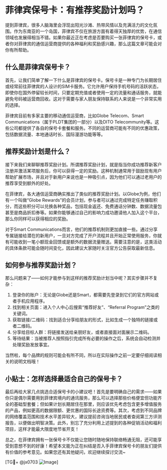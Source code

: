 # 菲律宾保号卡：有推荐奖励计划吗？

提到菲律宾，很多人脑海里会浮现出阳光沙滩、热带风情以及充满活力的文化氛围。作为东南亚的一个岛国，菲律宾不仅在旅游方面有着得天独厚的优势，在通信领域也发展得相当不错。如果你最近正在考虑是否要购买一张菲律宾的保号卡，或者你对菲律宾的通信运营商提供的各种福利和奖励感兴趣，那么这篇文章可能会对你有所帮助。

## 什么是菲律宾保号卡？

首先，让我们简单了解一下什么是菲律宾的保号卡。保号卡是一种专门为长期居住或经常前往菲律宾的人设计的SIM卡服务。它允许用户保持手机号码的活跃状态，即使你在国外停留较长时间，只要定期充值或者使用一定的流量和通话服务，就能避免号码被运营商回收。这对于需要与家人朋友保持联系的人来说是一个非常实用的选择。

菲律宾目前有多家主要的移动通信运营商，比如Globe Telecom、Smart Communications（属于PLDT集团的一部分）以及DITO Telecommunity等。这些公司都提供了各自的保号卡套餐和服务。不同的运营商可能有不同的优惠政策，包括数据流量、本地通话时长、国际漫游功能等等。

## 推荐奖励计划是什么？

接下来我们来聊聊推荐奖励计划。所谓推荐奖励计划，就是指当你成功推荐新客户注册并激活某项服务后，你可以获得一定的奖励。这种机制通常用于鼓励现有用户帮助扩展市场，并且对于新用户来说也是一种吸引点，因为他们可以通过老用户的推荐享受到额外的好处。

在菲律宾，各大通信运营商确实推出了类似的推荐奖励计划。以Globe为例，他们有一个叫做“Globe Rewards”的会员计划，参与者可以通过完成特定任务赚取积分，而这些积分可以兑换各种奖品，包括现金返还、免费通话分钟数、数据流量包甚至是商品折扣券等。如果你能够通过自己的影响力成功邀请他人加入这个平台，那么你同样可以获得相应的奖励。

对于Smart Communications而言，他们的推荐机制则更加直接一些。通过分享专属链接给潜在的新用户，一旦对方完成了开户流程并且开始正常使用服务，你就有可能收到一笔小额现金回馈或是额外的数据流量赠送。需要注意的是，这类活动的具体条款可能会随时间变化，因此建议大家随时关注官方公告获取最新信息。

## 如何参与推荐奖励计划？

那么问题来了——如何才能参与到这样的推荐奖励计划当中呢？其实步骤并不复杂：

1. 登录你的账户：无论是Globe还是Smart，都需要先登录到它们的官方网站或者手机应用程序。
2. 找到相关页面：进入个人中心后搜索“推荐好友”、“Referral Program”之类的关键词。
3. 获取链接/二维码：找到适合分享给朋友的形式，比如生成一个独特的链接或者二维码。
4. 分享给目标人群：将链接发送给亲朋好友，或者直接面对面展示二维码。
5. 等待结果：当被推荐人按照指引完成所有必要的操作之后，系统会自动检测并处理奖励发放事宜。

当然啦，每个品牌的规则可能会有所不同，所以在实际操作之前一定要仔细阅读相关的说明文档哦！

## 小贴士：怎样选择最适合自己的保号卡？

最后再给大家几点挑选合适保号卡的小建议吧！首先是要明确自己的需求——如果你只是偶尔需要用到菲律宾境内的通讯服务，那么可以选择那些价格便宜但功能齐全的基础型套餐；但如果计划长期居住在那里，则应该优先考虑包含更多增值服务的产品，例如更高的数据限额、更优惠的国际长途资费等。其次，考虑到不同品牌的网络覆盖范围和技术水平差异较大，建议提前咨询当地居民或者查阅第三方评测报告，以便做出明智决策。此外，别忘了充分利用上述提到的各种促销活动和福利项目，这样才能最大限度地节省开支！

总之，在菲律宾拥有一张保号卡不仅能让您随时随地保持联络畅通无阻，还可能享受到意想不到的好康！希望本文能为正在纠结是否入手菲律宾保号卡的朋友们提供有价值的参考意见。如果您还有其他疑问，欢迎继续探讨交流~

[TG💪+ @jx0703 ![Image](https://github.com/user-attachments/assets/dbca1d08-cadb-493c-b0ec-ad6f7a83f270)]